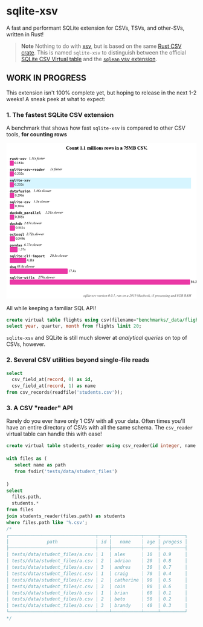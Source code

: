 # sqlite-xsv

A fast and performant SQLite extension for CSVs, TSVs, and other-SVs, written in Rust!

> **Note**
> Nothing to do with [xsv](https://github.com/BurntSushi/xsv), but is based on the same [Rust CSV crate](https://github.com/BurntSushi/rust-csv). This is named `sqlite-xsv` to distinguish between the official [SQLite CSV Virtual table](https://www.sqlite.org/csv.html) and the [`sqlean` vsv extension](https://github.com/nalgeon/sqlean/blob/main/docs/vsv.md).

## WORK IN PROGRESS

This extension isn't 100% complete yet, but hoping to release in the next 1-2 weeks! A sneak peek at what to expect:

### 1. The fastest SQLite CSV extension

A benchmark that shows how fast `sqlite-xsv` is compared to other CSV tools, **for counting rows**

![](./benchmarks/count.png)

All while keeping a familiar SQL API!

```sql
create virtual table flights using csv(filename="benchmarks/_data/flights.csv");
select year, quarter, month from flights limit 20;
```

`sqlite-xsv` and SQLite is still much slower at _analytical queries_ on top of CSVs, however.

### 2. Several CSV utilities beyond single-file reads

```sql
select
  csv_field_at(record, 0) as id,
  csv_field_at(record, 1) as name
from csv_records(readfile('students.csv'));
```

### 3. A CSV "reader" API

Rarely do you ever have only 1 CSV with all your data. Often times you'll have an entire directory of CSVs with all the same schema. The `csv_reader` virtual table can handle this with ease!

```sql
create virtual table students_reader using csv_reader(id integer, name text, age integer, progess real);

with files as (
   select name as path
   from fsdir('tests/data/student_files')

)
select
  files.path,
  students.*
from files
join students_reader(files.path) as students
where files.path like '%.csv';
/*
┌────────────────────────────────┬────┬───────────┬─────┬─────────┐
│              path              │ id │   name    │ age │ progess │
├────────────────────────────────┼────┼───────────┼─────┼─────────┤
│ tests/data/student_files/a.csv │ 1  │ alex      │ 10  │ 0.9     │
│ tests/data/student_files/a.csv │ 2  │ adrian    │ 20  │ 0.8     │
│ tests/data/student_files/a.csv │ 3  │ andres    │ 30  │ 0.7     │
│ tests/data/student_files/c.csv │ 1  │ craig     │ 70  │ 0.4     │
│ tests/data/student_files/c.csv │ 2  │ catherine │ 90  │ 0.5     │
│ tests/data/student_files/c.csv │ 3  │ coin      │ 80  │ 0.6     │
│ tests/data/student_files/b.csv │ 1  │ brian     │ 60  │ 0.1     │
│ tests/data/student_files/b.csv │ 2  │ beto      │ 50  │ 0.2     │
│ tests/data/student_files/b.csv │ 3  │ brandy    │ 40  │ 0.3     │
└────────────────────────────────┴────┴───────────┴─────┴─────────┘
*/
```
